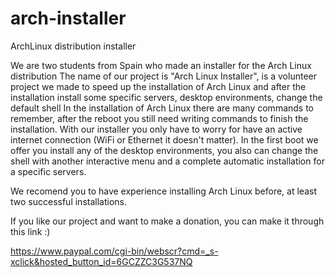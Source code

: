 arch-installer
==============
ArchLinux distribution installer

We are two students from Spain who made an installer for the Arch Linux distribution
The name of our project is "Arch Linux Installer", is a volunteer project we made to speed up the installation of Arch Linux and after the installation install some specific servers, desktop environments, change the default shell
In the installation of Arch Linux there are many commands to remember, after the reboot you still need writing commands to finish the installation.
With our installer you only have to worry for have an active internet connection (WiFi or Ethernet it doesn't matter).
In the first boot we offer you install any of the desktop environments, you also can change the shell with another interactive menu and a complete automatic installation for a specific servers.

We recomend you to have experience installing Arch Linux before, at least two successful installations.

If you like our project and want to make a donation, you can make it through this link :)

https://www.paypal.com/cgi-bin/webscr?cmd=_s-xclick&hosted_button_id=6GCZZC3G537NQ

